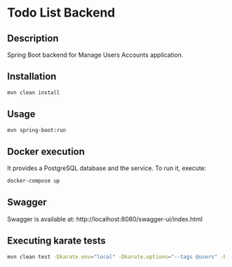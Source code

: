 # Todo List Backend

## Description

Spring Boot backend for Manage Users Accounts application.

## Installation

```bash
mvn clean install
```

## Usage

```bash
mvn spring-boot:run
```

## Docker execution

It provides a PostgreSQL database and the service. To run it, execute: 

```bash
docker-compose up
```

## Swagger

Swagger is available at: http://localhost:8080/swagger-ui/index.html


## Executing karate tests

```bash
mvn clean test -Dkarate.env="local" -Dkarate.options="--tags @users" -Ddriver=karate > log.log -X
```
